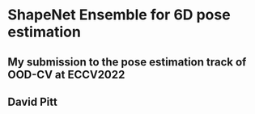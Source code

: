 # ShapeNet Ensemble for 6D pose estimation
## My submission to the pose estimation track of OOD-CV at ECCV2022
## David Pitt